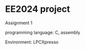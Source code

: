 EE2024 project
==============
Assignment 1

programming language: C, assembly

Environment: LPCXpresso

